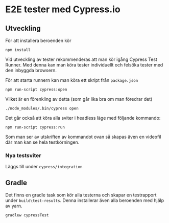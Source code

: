 # E2E tester med Cypress.io

## Utveckling 

För att installera beroenden kör 

    npm install

Vid utveckling av tester rekommenderas att man kör igång Cypress Test Runner. Med denna kan man köra tester individuellt och felsöka tester med den inbyggda browsern.

För att starta runnern kan man köra ett skript från `package.json`

    npm run-script cypress:open

Vilket är en förenkling av detta (som går lika bra om man föredrar det)

    ./node_modules/.bin/cypress open

Det går också att köra alla sviter i headless läge med följande kommando:

    npm run-script cypress:run

Som man ser av utskriften av kommandot ovan så skapas även en videofil där man kan se hela testkörningen.

### Nya testsviter

Läggs till under `cypress/integration`

## Gradle

Det finns en gradle task som kör alla testerna och skapar en testrapport under `build\test-results`. Denna installerar även alla beroenden med hjälp av yarn.

    gradlew cypressTest
